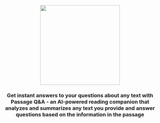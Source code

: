 <p align="center" width="100%">
<img src="https://user-images.githubusercontent.com/61654812/213165180-cb365b58-ebd6-48fd-a205-b73e0be94d60.png" width="250" />
</p>

<h3 align="center" >
Get instant answers to your questions about any text with Passage Q&A - an AI-powered reading companion that analyzes and summarizes any text you provide and answer questions based on the information in the passage
</h3>
